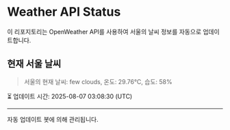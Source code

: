 
# Weather API Status

이 리포지토리는 OpenWeather API를 사용하여 서울의 날씨 정보를 자동으로 업데이트합니다.

## 현재 서울 날씨
> 서울의 현재 날씨: few clouds, 온도: 29.76°C, 습도: 58%

⏳ 업데이트 시간: 2025-08-07 03:08:30 (UTC)

---
자동 업데이트 봇에 의해 관리됩니다.
